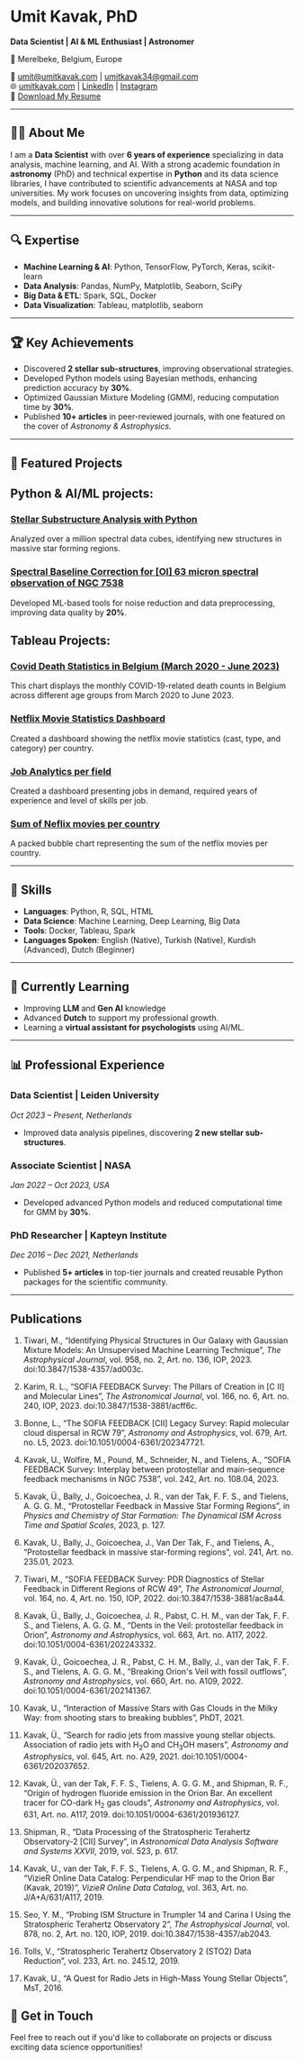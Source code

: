 # Umit Kavak, PhD  
**Data Scientist | AI & ML Enthusiast | Astronomer**  

📍 Merelbeke, Belgium, Europe

📧 [umit@umitkavak.com](mailto:umit@umitkavak.com) | [umitkavak34@gmail.com](mailto:umitkavak34@gmail.com)  
🌐 [umitkavak.com](https://umitkavak.com) | [LinkedIn](https://linkedin.com/in/umitkavak) | [Instagram](https://www.instagram.com/drumitkavak/)  <br>📄 [Download My Resume](./assets/resume/UmitKavakResume_18Nov2024_v2.pdf)



---

## 👨‍💻 About Me  

I am a **Data Scientist** with over **6 years of experience** specializing in data analysis, machine learning, and AI. With a strong academic foundation in **astronomy** (PhD) and technical expertise in **Python** and its data science libraries, I have contributed to scientific advancements at NASA and top universities. My work focuses on uncovering insights from data, optimizing models, and building innovative solutions for real-world problems.

---

## 🔍 Expertise  

- **Machine Learning & AI**: Python, TensorFlow, PyTorch, Keras, scikit-learn  
- **Data Analysis**: Pandas, NumPy, Matplotlib, Seaborn, SciPy  
- **Big Data & ETL**: Spark, SQL, Docker  
- **Data Visualization**: Tableau, matplotlib, seaborn  

---

## 🏆 Key Achievements  

- Discovered **2 stellar sub-structures**, improving observational strategies.  
- Developed Python models using Bayesian methods, enhancing prediction accuracy by **30%**.  
- Optimized Gaussian Mixture Modeling (GMM), reducing computation time by **30%**.  
- Published **10+ articles** in peer-reviewed journals, with one featured on the cover of *Astronomy & Astrophysics*.  

---

## 📂 Featured Projects  

## Python & AI/ML projects:

### [Stellar Substructure Analysis with Python](https://github.com/umitkavak?tab=repositories)  
Analyzed over a million spectral data cubes, identifying new structures in massive star forming regions.

### [Spectral Baseline Correction for [OI] 63 micron spectral observation of NGC 7538](https://github.com/umitkavak/baseline-correction)
Developed ML-based tools for noise reduction and data preprocessing, improving data quality by **20%**.


## Tableau Projects:

### [Covid Death Statistics in Belgium (March 2020 - June 2023)](https://public.tableau.com/views/MonthlyCOVID-19DeathsbyAgeGroupinBelgiumMarch2020-June2023/MonthDeathNumberinBelgiumDuetoCovid-19?:language=en-US&:sid=&:redirect=auth&:display_count=n&:origin=viz_share_link)
This chart displays the monthly COVID-19-related death counts in Belgium across different age groups from March 2020 to June 2023.

### [Netflix Movie Statistics Dashboard](https://public.tableau.com/views/NetflixMoviesStatistics/Dashboard1?:language=en-US&:sid=&:redirect=auth&:display_count=n&:origin=viz_share_link)
Created a dashboard showing the netflix movie statistics (cast, type, and category) per country. 

### [Job Analytics per field](https://public.tableau.com/views/JobAnalytics_17309042942120/JobAnalytics?:language=en-US&:sid=&:redirect=auth&:display_count=n&:origin=viz_share_link)
Created a dashboard presenting jobs in demand, required years of experience and level of skills per job. 

### [Sum of Neflix movies per country](https://public.tableau.com/views/NetflixSumofDurationbyCountry/Dashboard2?:language=en-US&:sid=&:redirect=auth&:display_count=n&:origin=viz_share_link)
A packed bubble chart representing the sum of the netflix movies per country.

---

## 🌟 Skills  

- **Languages**: Python, R, SQL, HTML  
- **Data Science**: Machine Learning, Deep Learning, Big Data  
- **Tools**: Docker, Tableau, Spark  
- **Languages Spoken**: English (Native), Turkish (Native), Kurdish (Advanced), Dutch (Beginner)  

---

## 🌱 Currently Learning  

- Improving **LLM** and **Gen AI**  knowledge 
- Advanced **Dutch** to support my professional growth.  
- Learning a **virtual assistant for psychologists** using AI/ML.  

---

## 📊 Professional Experience  

### Data Scientist | **Leiden University**  
*Oct 2023 – Present, Netherlands*  
- Improved data analysis pipelines, discovering **2 new stellar sub-structures**.

### Associate Scientist | **NASA**  
*Jan 2022 – Oct 2023, USA*  
- Developed advanced Python models and reduced computational time for GMM by **30%**.  

### PhD Researcher | **Kapteyn Institute**  
*Dec 2016 – Dec 2021, Netherlands*  
- Published **5+ articles** in top-tier journals and created reusable Python packages for the scientific community.  

---

## Publications

1. Tiwari, M., “Identifying Physical Structures in Our Galaxy with Gaussian Mixture Models: An Unsupervised Machine Learning Technique”, <i>The Astrophysical Journal</i>, vol. 958, no. 2, Art. no. 136, IOP, 2023. doi:10.3847/1538-4357/ad003c.

2. Karim, R. L., “SOFIA FEEDBACK Survey: The Pillars of Creation in [C II] and Molecular Lines”, <i>The Astronomical Journal</i>, vol. 166, no. 6, Art. no. 240, IOP, 2023. doi:10.3847/1538-3881/acff6c.

3. Bonne, L., “The SOFIA FEEDBACK [CII] Legacy Survey: Rapid molecular cloud dispersal in RCW 79”, <i>Astronomy and Astrophysics</i>, vol. 679, Art. no. L5, 2023. doi:10.1051/0004-6361/202347721.

4. Kavak, U., Wolfire, M., Pound, M., Schneider, N., and Tielens, A., “SOFIA FEEDBACK Survey: Interplay between protostellar and main-sequence feedback mechanisms in NGC 7538”, vol. 242, Art. no. 108.04, 2023.

5. Kavak, Ü., Bally, J., Goicoechea, J. R., van der Tak, F. F. S., and Tielens, A. G. G. M., “Protostellar Feedback in Massive Star Forming Regions”, in <i>Physics and Chemistry of Star Formation: The Dynamical ISM Across Time and Spatial Scales</i>, 2023, p. 127.

6. Kavak, U., Bally, J., Goicoechea, J., Van Der Tak, F., and Tielens, A., “Protostellar feedback in massive star-forming regions”, vol. 241, Art. no. 235.01, 2023.

7. Tiwari, M., “SOFIA FEEDBACK Survey: PDR Diagnostics of Stellar Feedback in Different Regions of RCW 49”, <i>The Astronomical Journal</i>, vol. 164, no. 4, Art. no. 150, IOP, 2022. doi:10.3847/1538-3881/ac8a44.

8. Kavak, Ü., Bally, J., Goicoechea, J. R., Pabst, C. H. M., van der Tak, F. F. S., and Tielens, A. G. G. M., “Dents in the Veil: protostellar feedback in Orion”, <i>Astronomy and Astrophysics</i>, vol. 663, Art. no. A117, 2022. doi:10.1051/0004-6361/202243332.

9. Kavak, Ü., Goicoechea, J. R., Pabst, C. H. M., Bally, J., van der Tak, F. F. S., and Tielens, A. G. G. M., “Breaking Orion's Veil with fossil outflows”, <i>Astronomy and Astrophysics</i>, vol. 660, Art. no. A109, 2022. doi:10.1051/0004-6361/202141367.

10. Kavak, U., “Interaction of Massive Stars with Gas Clouds in the Milky Way: from shooting stars to breaking bubbles”, PhDT, 2021.

11. Kavak, Ü., “Search for radio jets from massive young stellar objects. Association of radio jets with H<SUB>2</SUB>O and CH<SUB>3</SUB>OH masers”, <i>Astronomy and Astrophysics</i>, vol. 645, Art. no. A29, 2021. doi:10.1051/0004-6361/202037652.

12. Kavak, Ü., van der Tak, F. F. S., Tielens, A. G. G. M., and Shipman, R. F., “Origin of hydrogen fluoride emission in the Orion Bar. An excellent tracer for CO-dark H<SUB>2</SUB> gas clouds”, <i>Astronomy and Astrophysics</i>, vol. 631, Art. no. A117, 2019. doi:10.1051/0004-6361/201936127.

13. Shipman, R., “Data Processing of the Stratospheric Terahertz Observatory-2 [CII] Survey”, in <i>Astronomical Data Analysis Software and Systems XXVII</i>, 2019, vol. 523, p. 617.

14. Kavak, U., van der Tak, F. F. S., Tielens, A. G. G. M., and Shipman, R. F., “VizieR Online Data Catalog: Perpendicular HF map to the Orion Bar (Kavak, 2019)”, <i>VizieR Online Data Catalog</i>, vol. 363, Art. no. J/A+A/631/A117, 2019.

15. Seo, Y. M., “Probing ISM Structure in Trumpler 14 and Carina I Using the Stratospheric Terahertz Observatory 2”, <i>The Astrophysical Journal</i>, vol. 878, no. 2, Art. no. 120, IOP, 2019. doi:10.3847/1538-4357/ab2043.

16. Tolls, V., “Stratospheric Terahertz Observatory 2 (STO2) Data Reduction”, vol. 233, Art. no. 245.12, 2019.

17. Kavak, U., “A Quest for Radio Jets in High-Mass Young Stellar Objects”, MsT, 2016.

## 🔗 Get in Touch  

Feel free to reach out if you'd like to collaborate on projects or discuss exciting data science opportunities!

